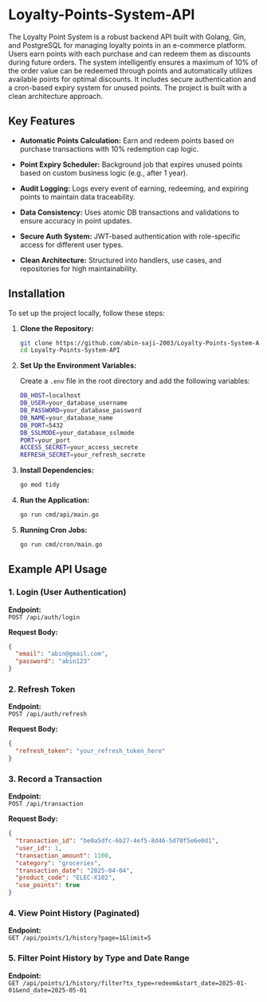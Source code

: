 # Loyalty-Points-System-API

The Loyalty Point System is a robust backend API built with Golang, Gin, and PostgreSQL for managing loyalty points in an e-commerce platform. Users earn points with each purchase and can redeem them as discounts during future orders. The system intelligently ensures a maximum of 10% of the order value can be redeemed through points and automatically utilizes available points for optimal discounts. It includes secure authentication and a cron-based expiry system for unused points.
The project is built with a clean architecture approach.

## Key Features

- **Automatic Points Calculation:** Earn and redeem points based on purchase transactions with 10% redemption cap logic.

- **Point Expiry Scheduler:** Background job that expires unused points based on custom business logic (e.g., after 1 year).

- **Audit Logging:** Logs every event of earning, redeeming, and expiring points to maintain data traceability.

- **Data Consistency:** Uses atomic DB transactions and validations to ensure accuracy in point updates.

- **Secure Auth System:** JWT-based authentication with role-specific access for different user types.

- **Clean Architecture:** Structured into handlers, use cases, and repositories for high maintainability.

## Installation

To set up the project locally, follow these steps:

1. **Clone the Repository:**

     ```bash
    git clone https://github.com/abin-saji-2003/Loyalty-Points-System-API.git
    cd Loyalty-Points-System-API
    ```
2. **Set Up the Environment Variables:**

    Create a `.env` file in the root directory and add the following variables:

    ```bash
    DB_HOST=localhost
    DB_USER=your_database_username
    DB_PASSWORD=your_database_password
    DB_NAME=your_database_name
    DB_PORT=5432
    DB_SSLMODE=your_database_sslmode
    PORT=your_port
    ACCESS_SECRET=your_access_secrete
    REFRESH_SECRET=your_refresh_secrete 
    ```

3. **Install Dependencies:**

    ```bash
    go mod tidy
    ```

4. **Run the Application:**

    ```bash
    go run cmd/api/main.go
    ```

5. **Running Cron Jobs:**

    ```bash
    go run cmd/cron/main.go
    ```

## Example API Usage

### 1. Login (User Authentication)

**Endpoint:**  
`POST /api/auth/login`

**Request Body:**

```json
{
  "email": "abin@gmail.com",
  "password": "abin123"
}

```

### 2. Refresh Token

**Endpoint:**  
`POST /api/auth/refresh`

**Request Body:**

```json
{
  "refresh_token": "your_refresh_token_here"
}

```

### 3. Record a Transaction

**Endpoint:**  
`POST /api/transaction`

**Request Body:**

```json
{
  "transaction_id": "be0a5dfc-6b27-4ef5-8d46-5d70f5e6e0d1",
  "user_id": 1,
  "transaction_amount": 1100,
  "category": "groceries",
  "transaction_date": "2025-04-04",
  "product_code": "ELEC-X102",
  "use_points": true
}

```

### 4. View Point History (Paginated)

**Endpoint:**  
`GET /api/points/1/history?page=1&limit=5`

### 5. Filter Point History by Type and Date Range

**Endpoint:**  
`GET /api/points/1/history/filter?tx_type=redeem&start_date=2025-01-01&end_date=2025-05-01`

